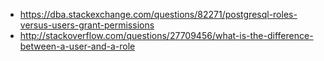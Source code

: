 - https://dba.stackexchange.com/questions/82271/postgresql-roles-versus-users-grant-permissions
- http://stackoverflow.com/questions/27709456/what-is-the-difference-between-a-user-and-a-role
